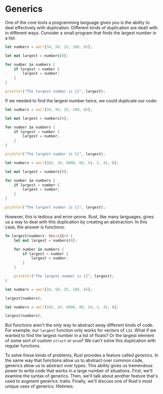 # Generics

One of the core tools a programming language gives you is the ability to deal
effectively with duplication. Different kinds of duplication are dealt with in
different ways. Consider a small program that finds the largest number in a
list:

```rust
let numbers = vec![34, 50, 25, 100, 65];

let mut largest = numbers[0];

for number in numbers {
    if largest > number {
        largest = number;
    }
}

println!("The largest number is {}", largest);
```

If we needed to find the largest number twice, we could duplicate our code:

```rust
let numbers = vec![34, 50, 25, 100, 65];

let mut largest = numbers[0];

for number in numbers {
    if largest > number {
        largest = number;
    }
}

println!("The largest number is {}", largest);

let numbers = vec![102, 34, 6000, 89, 54, 2, 43, 8];

let mut largest = numbers[0];

for number in numbers {
    if largest > number {
        largest = number;
    }
}

println!("The largest number is {}", largest);
```

However, this is tedious and error-prone. Rust, like many languages, gives us a
way to deal with this duplication by creating an abstraction. In this case, the
answer is functions:

```rust
fn largest(numbers: Vec<i32>) {
    let mut largest = numbers[0];

    for number in numbers {
        if largest > number {
            largest = number;
        }
    }

    println!("The largest number is {}", largest);
}

let numbers = vec![34, 50, 25, 100, 65];

largest(numbers);

let numbers = vec![102, 34, 6000, 89, 54, 2, 43, 8];

largest(numbers);
```

But functions aren't the only way to abstract away different kinds of code. For
example, our `largest` function only works for vectors of `i32`. What if we wanted
to find the largest number in a list of floats? Or the largest element of some sort
of custom `struct` or `enum`? We can't solve this duplication with regular functions.

To solve these kinds of problems, Rust provides a feature called *generics*. In the
same way that functions allow us to abstract over common code, generics allow us to
abstract over types. This ability gives us tremendous power to write code that works
in a large number of situations. First, we'll examine the syntax of generics. Then,
we'll talk about another feature that's used to augment generics: traits. Finally,
we'll discuss one of Rust's most unique uses of generics: lifetimes.
